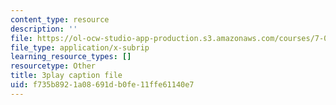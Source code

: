 ```yaml
---
content_type: resource
description: ''
file: https://ol-ocw-studio-app-production.s3.amazonaws.com/courses/7-01sc-fundamentals-of-biology-fall-2011/f735b8921a08691db0fe11ffe61140e7_CdAgzk5tQhs.srt
file_type: application/x-subrip
learning_resource_types: []
resourcetype: Other
title: 3play caption file
uid: f735b892-1a08-691d-b0fe-11ffe61140e7
---
```

